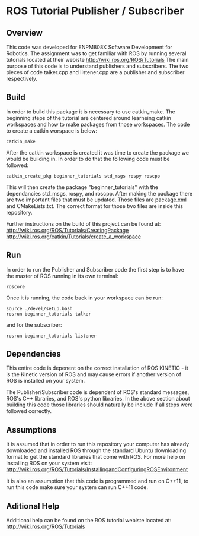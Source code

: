 # ROS Tutorial Publisher / Subscriber

## Overview
This code was developed for ENPM808X Software Development for Robotics. The assignment was to get familiar with ROS by running several tutorials located at their webiste http://wiki.ros.org/ROS/Tutorials
The main purpose of this code is to understand publishers and subscribers. The two pieces of code talker.cpp and listener.cpp are a publisher and subscriber respectively.

## Build
In order to build this package it is necessary to use catkin_make. The beginning steps of the tutorial are centered around learneing catkin workspaces and how to make packages from those workspaces.
The code to create a catkin worspace is below:
```
catkin_make
```
After the catkin workspace is created it was time to create the package we would be building in. In order to do that the following code must be followed:
```
catkin_create_pkg beginner_tutorials std_msgs rospy roscpp
```
This will then create the package "beginner_tutorials" with the dependancies std_msgs, rospy, and roscpp.
After making the package there are two important files that must be updated. Those files are package.xml and CMakeLists.txt. The correct format for those two files are inside this repository.

Further instructions on the build of this project can be found at:
http://wiki.ros.org/ROS/Tutorials/CreatingPackage
http://wiki.ros.org/catkin/Tutorials/create_a_workspace


## Run
In order to run the Publisher and Subscriber code the first step is to have the master of ROS running in its own terminal:
```
roscore
```
Once it is running, the code back in your workspace can be run:
```
source ./devel/setup.bash
rosrun beginner_tutorials talker
```
and for the subscriber:
```
rosrun beginner_tutorials listener
```

## Dependencies
This entire code is depenent on the correct installation of ROS KINETIC - it is the Kinetic version of ROS and may cause errors if another version of ROS is installed on your system.

The Publisher/Subscriber code is dependent of ROS's standard messages, ROS's C++ libraries, and ROS's python libraries. In the above section about building this code those libraries should naturally be include if all steps were followed correctly.

## Assumptions
It is assumed that in order to run this repository your computer has already downloaded and installed ROS through the standard Ubuntu downloading format to get the standard libraries that come with ROS.
For more help on installing ROS on your system visit: http://wiki.ros.org/ROS/Tutorials/InstallingandConfiguringROSEnvironment

It is also an assumption that this code is programmed and run on C++11, to run this code make sure your system can run C++11 code.

## Aditional Help
Additional help can be found on the ROS tutorial webiste located at: http://wiki.ros.org/ROS/Tutorials


